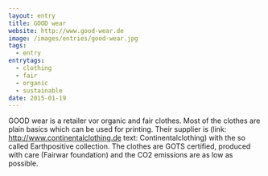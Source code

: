 ```yaml
---
layout: entry
title: GOOD wear
website: http://www.good-wear.de
image: /images/entries/good-wear.jpg
tags:
  - entry
entrytags:
  - clothing
  - fair
  - organic
  - sustainable
date: 2015-01-19
---
```


GOOD wear is a retailer vor organic and fair clothes. Most of the clothes are plain basics which can be used for printing. Their supplier is (link: http://www.continentalclothing.de text: Continentalclothing) with the so called Earthpositive collection. The clothes are GOTS certified, produced with care (Fairwar foundation) and the CO2 emissions are as low as possible.